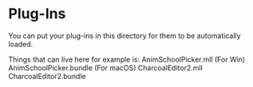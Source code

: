 # Plug-Ins
You can put your plug-ins in this directory for them to be automatically loaded.
 
Things that can live here for example is:
AnimSchoolPicker.mll  (For Win)
AnimSchoolPicker.bundle  (For macOS)
CharcoalEditor2.mll
CharcoalEditor2.bundle

